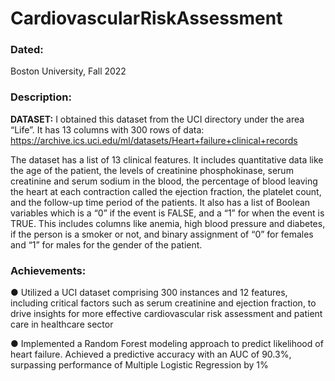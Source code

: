 # CardiovascularRiskAssessment

### Dated:
Boston University, Fall 2022

### Description:
**DATASET:**
I obtained this dataset from the UCI directory under the area “Life”. It has 13 columns with 300 rows of data: https://archive.ics.uci.edu/ml/datasets/Heart+failure+clinical+records 

The dataset has a list of 13 clinical features. It includes quantitative data like the age of the patient, the levels of creatinine phosphokinase, serum creatinine and serum sodium in the blood, the percentage of blood leaving the heart at each contraction called the ejection fraction, the platelet count, and the follow-up time period of the patients. It also has a list of Boolean variables which is a “0” if the event is FALSE, and a “1” for when the event is TRUE. This includes columns like anemia, high blood pressure and diabetes, if the person is a smoker or not, and binary assignment of “0” for females and “1” for males for the gender of the patient.

### Achievements: 
● Utilized a UCI dataset comprising 300 instances and 12 features, including critical factors such as serum creatinine and ejection fraction, to drive insights for more effective cardiovascular risk assessment and patient care in healthcare sector 

● Implemented a Random Forest modeling approach to predict likelihood of heart failure. Achieved a predictive accuracy with an AUC of 90.3%, surpassing performance of Multiple Logistic Regression by 1%

